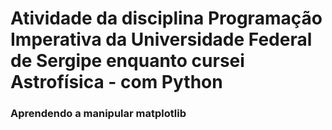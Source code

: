 # Atividade da disciplina Programação Imperativa da Universidade Federal de Sergipe enquanto cursei Astrofísica - com Python
### Aprendendo a manipular matplotlib
